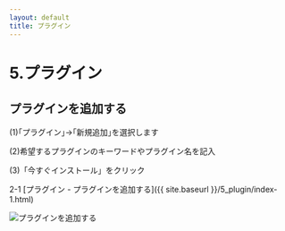 ```yaml
---
layout: default
title: プラグイン
---
```


# 5.プラグイン  

## プラグインを追加する  

(1)｢プラグイン｣→｢新規追加｣を選択します  

(2)希望するプラグインのキーワードやプラグイン名を記入  

(3)「今すぐインストール」をクリック  

2-1 [プラグイン - プラグインを追加する]({{ site.baseurl }}/5_plugin/index-1.html)  

![プラグインを追加する](./images/plugin02-1.png)
